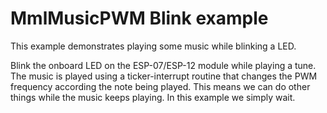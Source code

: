 # MmlMusicPWM Blink example
This example demonstrates playing some music while blinking a LED.

 Blink the onboard LED on the ESP-07/ESP-12 module while playing a tune.
 The music is played using a ticker-interrupt routine that changes the
 PWM frequency according the note being played. This means we can do other
 things while the music keeps playing. In this example we simply wait.
